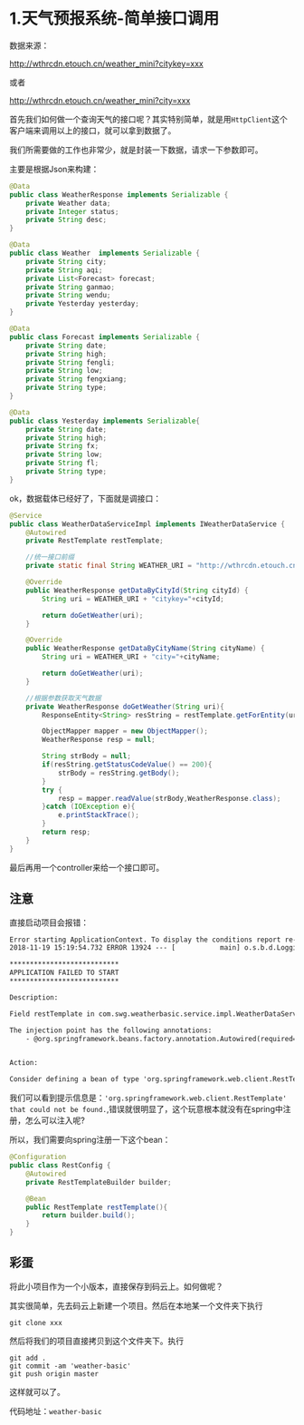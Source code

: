 # 1.天气预报系统-简单接口调用

数据来源：

http://wthrcdn.etouch.cn/weather_mini?citykey=xxx

或者

http://wthrcdn.etouch.cn/weather_mini?city=xxx

首先我们如何做一个查询天气的接口呢？其实特别简单，就是用`HttpClient`这个客户端来调用以上的接口，就可以拿到数据了。

我们所需要做的工作也非常少，就是封装一下数据，请求一下参数即可。

主要是根据Json来构建：


```java
@Data
public class WeatherResponse implements Serializable {
    private Weather data;
    private Integer status;
    private String desc;
}

@Data
public class Weather  implements Serializable {
    private String city;
    private String aqi;
    private List<Forecast> forecast;
    private String ganmao;
    private String wendu;
    private Yesterday yesterday;
}

@Data
public class Forecast implements Serializable {
    private String date;
    private String high;
    private String fengli;
    private String low;
    private String fengxiang;
    private String type;
}

@Data
public class Yesterday implements Serializable{
    private String date;
    private String high;
    private String fx;
    private String low;
    private String fl;
    private String type;
}
```

ok，数据载体已经好了，下面就是调接口：


```java
@Service
public class WeatherDataServiceImpl implements IWeatherDataService {
    @Autowired
    private RestTemplate restTemplate;

    //统一接口前缀
    private static final String WEATHER_URI = "http://wthrcdn.etouch.cn/weather_mini?";

    @Override
    public WeatherResponse getDataByCityId(String cityId) {
        String uri = WEATHER_URI + "citykey="+cityId;

        return doGetWeather(uri);
    }

    @Override
    public WeatherResponse getDataByCityName(String cityName) {
        String uri = WEATHER_URI + "city="+cityName;

        return doGetWeather(uri);
    }

    //根据参数获取天气数据
    private WeatherResponse doGetWeather(String uri){
        ResponseEntity<String> resString = restTemplate.getForEntity(uri,String.class);

        ObjectMapper mapper = new ObjectMapper();
        WeatherResponse resp = null;

        String strBody = null;
        if(resString.getStatusCodeValue() == 200){
            strBody = resString.getBody();
        }
        try {
            resp = mapper.readValue(strBody,WeatherResponse.class);
        }catch (IOException e){
            e.printStackTrace();
        }
        return resp;
    }
}
```
最后再用一个controller来给一个接口即可。

## 注意

直接启动项目会报错：

```xml
Error starting ApplicationContext. To display the conditions report re-run your application with 'debug' enabled.
2018-11-19 15:19:54.732 ERROR 13924 --- [           main] o.s.b.d.LoggingFailureAnalysisReporter   : 

***************************
APPLICATION FAILED TO START
***************************

Description:

Field restTemplate in com.swg.weatherbasic.service.impl.WeatherDataServiceImpl required a bean of type 'org.springframework.web.client.RestTemplate' that could not be found.

The injection point has the following annotations:
	- @org.springframework.beans.factory.annotation.Autowired(required=true)


Action:

Consider defining a bean of type 'org.springframework.web.client.RestTemplate' in your configuration.
```
我们可以看到提示信息是：`'org.springframework.web.client.RestTemplate' that could not be found.`,错误就很明显了，这个玩意根本就没有在spring中注册，怎么可以注入呢?

所以，我们需要向spring注册一下这个bean：


```java
@Configuration
public class RestConfig {
    @Autowired
    private RestTemplateBuilder builder;

    @Bean
    public RestTemplate restTemplate(){
        return builder.build();
    }
}
```
## 彩蛋

将此小项目作为一个小版本，直接保存到码云上。如何做呢？

其实很简单，先去码云上新建一个项目。然后在本地某一个文件夹下执行

```
git clone xxx
```

然后将我们的项目直接拷贝到这个文件夹下。执行

```
git add .
git commit -am 'weather-basic'
git push origin master
```

这样就可以了。

代码地址：`weather-basic`